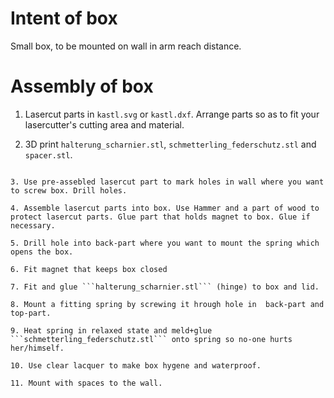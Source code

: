 Intent of box
==========

Small box, to be mounted on wall in arm reach distance.


Assembly of box
==========

1. Lasercut parts in ```kastl.svg``` or ```kastl.dxf```. Arrange parts so as to fit your lasercutter's cutting area and material.

2. 3D print ```halterung_scharnier.stl```, ```schmetterling_federschutz.stl``` and ```spacer.stl```.
```.

3. Use pre-assebled lasercut part to mark holes in wall where you want to screw box. Drill holes.

4. Assemble lasercut parts into box. Use Hammer and a part of wood to protect lasercut parts. Glue part that holds magnet to box. Glue if necessary.

5. Drill hole into back-part where you want to mount the spring which opens the box.

6. Fit magnet that keeps box closed

7. Fit and glue ```halterung_scharnier.stl``` (hinge) to box and lid.

8. Mount a fitting spring by screwing it hrough hole in  back-part and top-part.

9. Heat spring in relaxed state and meld+glue ```schmetterling_federschutz.stl``` onto spring so no-one hurts her/himself.

10. Use clear lacquer to make box hygene and waterproof.

11. Mount with spaces to the wall.

